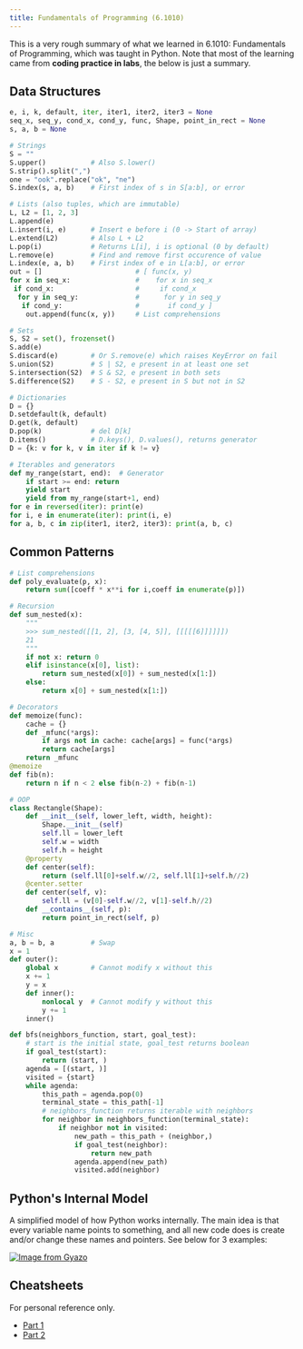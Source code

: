 ```yaml
---
title: Fundamentals of Programming (6.1010)
---
```


This is a very rough summary of what we learned in 6.1010: Fundamentals of Programming, which was taught in Python. Note that most of the learning came from **coding practice in labs**, the below is just a summary.

## Data Structures

```py
e, i, k, default, iter, iter1, iter2, iter3 = None
seq_x, seq_y, cond_x, cond_y, func, Shape, point_in_rect = None
s, a, b = None

# Strings
S = ""
S.upper()           # Also S.lower()
S.strip().split(",")
one = "ook".replace("ok", "ne")
S.index(s, a, b)    # First index of s in S[a:b], or error

# Lists (also tuples, which are immutable)
L, L2 = [1, 2, 3]
L.append(e)
L.insert(i, e)      # Insert e before i (0 -> Start of array)
L.extend(L2)        # Also L + L2
L.pop(i)            # Returns L[i], i is optional (0 by default)
L.remove(e)         # Find and remove first occurence of value
L.index(e, a, b)    # First index of e in L[a:b], or error
out = []                       # [ func(x, y)
for x in seq_x:                #    for x in seq_x
 if cond_x:                    #     if cond_x
  for y in seq_y:              #      for y in seq_y
   if cond_y:                  #       if cond_y ]
    out.append(func(x, y))     # List comprehensions

# Sets
S, S2 = set(), frozenset()
S.add(e)
S.discard(e)        # Or S.remove(e) which raises KeyError on fail
S.union(S2)         # S | S2, e present in at least one set
S.intersection(S2)  # S & S2, e present in both sets
S.difference(S2)    # S - S2, e present in S but not in S2

# Dictionaries
D = {}
D.setdefault(k, default)
D.get(k, default)
D.pop(k)            # del D[k]
D.items()           # D.keys(), D.values(), returns generator
D = {k: v for k, v in iter if k != v}

# Iterables and generators
def my_range(start, end):  # Generator
    if start >= end: return
    yield start
    yield from my_range(start+1, end)
for e in reversed(iter): print(e)
for i, e in enumerate(iter): print(i, e)
for a, b, c in zip(iter1, iter2, iter3): print(a, b, c)
```

## Common Patterns

```py
# List comprehensions
def poly_evaluate(p, x):
	return sum([coeff * x**i for i,coeff in enumerate(p)])

# Recursion
def sum_nested(x):
    """
    >>> sum_nested([[1, 2], [3, [4, 5]], [[[[[6]]]]]])
    21
    """
    if not x: return 0
    elif isinstance(x[0], list):
        return sum_nested(x[0]) + sum_nested(x[1:])
    else:
        return x[0] + sum_nested(x[1:])

# Decorators
def memoize(func):
    cache = {}
    def _mfunc(*args):
        if args not in cache: cache[args] = func(*args)
        return cache[args]
    return _mfunc
@memoize
def fib(n):
    return n if n < 2 else fib(n-2) + fib(n-1)

# OOP
class Rectangle(Shape):
    def __init__(self, lower_left, width, height):
        Shape.__init__(self)
        self.ll = lower_left
        self.w = width
        self.h = height
    @property
    def center(self):
        return (self.ll[0]+self.w//2, self.ll[1]+self.h//2)
    @center.setter
    def center(self, v):
        self.ll = (v[0]-self.w//2, v[1]-self.h//2)
    def __contains__(self, p):
        return point_in_rect(self, p)

# Misc
a, b = b, a         # Swap
x = 1
def outer():
    global x        # Cannot modify x without this
    x += 1
    y = x
    def inner():
        nonlocal y  # Cannot modify y without this
        y += 1
    inner()

def bfs(neighbors_function, start, goal_test):
    # start is the initial state, goal_test returns boolean
    if goal_test(start):
        return (start, )
    agenda = [(start, )]
    visited = {start}
    while agenda:
        this_path = agenda.pop(0)
        terminal_state = this_path[-1]
        # neighbors_function returns iterable with neighbors
        for neighbor in neighbors_function(terminal_state):
            if neighbor not in visited:
                new_path = this_path + (neighbor,)
                if goal_test(neighbor):
                    return new_path
                agenda.append(new_path)
                visited.add(neighbor)
```

## Python's Internal Model

A simplified model of how Python works internally. The main idea is that every variable name points to something, and all new code does is create and/or change these names and pointers. See below for 3 examples:

[![Image from Gyazo](https://i.gyazo.com/f7be7594ebb36a2e99211115e6c2f450.png)](https://gyazo.com/f7be7594ebb36a2e99211115e6c2f450)

## Cheatsheets

For personal reference only.
- [Part 1](https://docs.google.com/document/d/1HzYN3UzdPPbdL-F0ogLa_y77IBWGM0_wxzgYy5y9Icw/edit?usp=sharing)
- [Part 2](https://docs.google.com/document/d/15rYrIl9I3O9qCrXteR3BHWTynDD1bOESWb52T3qV3b8/edit?usp=sharing)

